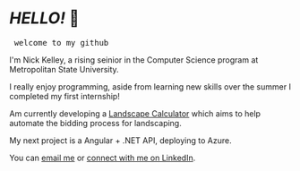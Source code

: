 # *HELLO!* 👋
<pre> welcome to my github </pre>

I'm Nick Kelley, a rising seinior in the Computer Science program at Metropolitan State University. 

I really enjoy programming, aside from learning new skills over the summer I completed my first internship!

Am currently developing a [Landscape Calculator](https://github.com/nksz6/Landscape-Calculator) which aims to help automate the bidding process for landscaping.

My next project is a Angular + .NET API, deploying to Azure. 

You can [email me](mailto:kelley.nicholas@outlook.com)
or [connect with me on LinkedIn](https://www.linkedin.com/in/kelleynick/).




<!--
**nksz6/nksz6* is a ✨ _special_ ✨ repository because its `README.md` (this file) appears on your GitHub profile.

Here are some ideas to get you started:

- 🔭 I’m currently working on ...
- 🌱 I’m currently learning ...
- 👯 I’m looking to collaborate on ...
- 🤔 I’m looking for help with ...
- 💬 Ask me about ...
- 📫 How to reach me: ...
- 😄 Pronouns: ...
- ⚡ Fun fact: ...
-->
              
